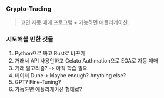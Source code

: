 ### Crypto-Trading
> 코인 자동 매매 프로그램 + 가능하면 애플리케이션.

### 시도해볼 만한 것들
1. Python으로 짜고 Rust로 바꾸기
2. 거래서 API 사용안하고 Gelato Authmation으로 EOA로 자동 매매
3. 거래 알고리즘? -> 아직 학습 필요
4. 데이터 Dune-> Maybe enough? Anything else?
5. GPT? Fine-Tuning?
6. 가능하면 애플리케이션 형태로?
